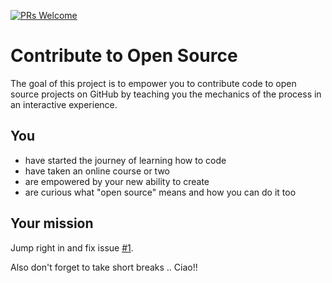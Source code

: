 [![PRs Welcome](https://img.shields.io/badge/PRs-welcome-brightgreen.svg?style=flat-square)](CONTRIBUTING.md)

# Contribute to Open Source

The goal of this project is to empower you to contribute code to open source projects on GitHub by teaching you the mechanics of the process in an interactive experience.

## You

* have started the journey of learning how to code
* have taken an online course or two
* are empowered by your new ability to create
* are curious what "open source" means and how you can do it too

## Your mission

Jump right in and fix issue [#1](https://github.com/danthareja/contribute-to-open-source/issues/1).

Also don't forget to take short breaks .. Ciao!!

